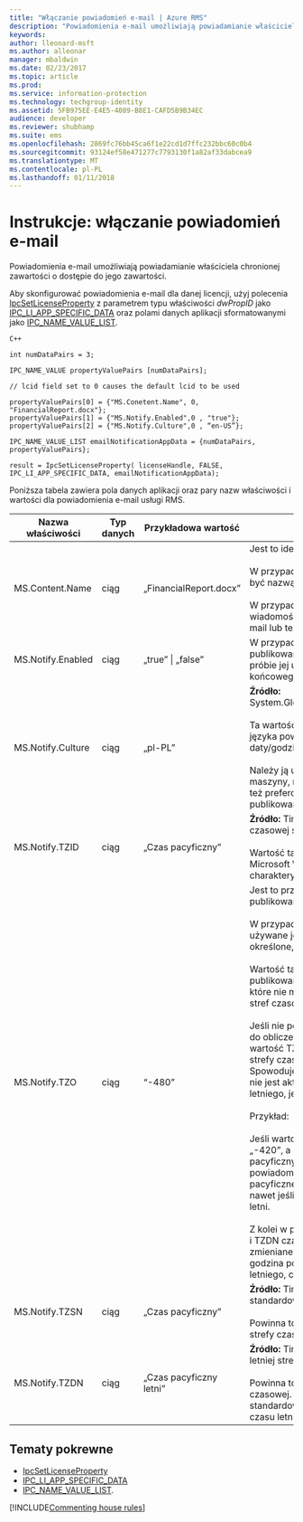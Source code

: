 ```yaml
---
title: "Włączanie powiadomień e-mail | Azure RMS"
description: "Powiadomienia e-mail umożliwiają powiadamianie właściciela chronionej zawartości o dostępie do jego zawartości."
keywords: 
author: lleonard-msft
ms.author: alleonar
manager: mbaldwin
ms.date: 02/23/2017
ms.topic: article
ms.prod: 
ms.service: information-protection
ms.technology: techgroup-identity
ms.assetid: 5FB975EE-E4E5-4089-B8E1-CAFD5B9B34EC
audience: developer
ms.reviewer: shubhamp
ms.suite: ems
ms.openlocfilehash: 2869fc76bb45ca6f1e22cd1d7ffc232bbc60c0b4
ms.sourcegitcommit: 93124ef58e471277c7793130f1a82af33dabcea9
ms.translationtype: MT
ms.contentlocale: pl-PL
ms.lasthandoff: 01/11/2018
---
```

# <a name="how-to-enable-email-notification"></a>Instrukcje: włączanie powiadomień e-mail

Powiadomienia e-mail umożliwiają powiadamianie właściciela chronionej zawartości o dostępie do jego zawartości.

Aby skonfigurować powiadomienia e-mail dla danej licencji, użyj polecenia [IpcSetLicenseProperty](https://msdn.microsoft.com/library/hh535271.aspx) z parametrem typu właściwości *dwPropID* jako [IPC\_LI\_APP\_SPECIFIC\_DATA](https://msdn.microsoft.com/library/hh535287.aspx) oraz polami danych aplikacji sformatowanymi jako [IPC\_NAME\_VALUE\_LIST](https://msdn.microsoft.com/library/hh535277.aspx).

    C++

    int numDataPairs = 3;

    IPC_NAME_VALUE propertyValuePairs [numDataPairs];

    // lcid field set to 0 causes the default lcid to be used

    propertyValuePairs[0] = {"MS.Conetent.Name", 0, "FinancialReport.docx"};
    propertyValuePairs[1] = {"MS.Notify.Enabled",0 , "true"};
    propertyValuePairs[2] = {"MS.Notify.Culture",0 , “en-US”};

    IPC_NAME_VALUE_LIST emailNotificationAppData = {numDataPairs, propertyValuePairs};

    result = IpcSetLicenseProperty( licenseHandle, FALSE, IPC_LI_APP_SPECIFIC_DATA, emailNotificationAppData);


Poniższa tabela zawiera pola danych aplikacji oraz pary nazw właściwości i wartości dla powiadomienia e-mail usługi RMS.


|Nazwa właściwości | Typ danych | Przykładowa wartość | Uwagi |
|--------------|-----------|---------------|-------|
|MS.Content.Name|ciąg|„FinancialReport.docx”|Jest to identyfikator związany z chronioną zawartością.<br><br> W przypadku plików chronionych wartość ta powinna być nazwą pliku bez żadnych danych ścieżki.<br><br> W przypadku innych typów zawartości, takich jak wiadomości e-mail, może to być temat wiadomości e-mail lub też wartość może być pusta.|
|MS.Notify.Enabled|ciąg|„true” &#124; „false”|W przypadku wartości „true” do właściciela licencji publikowania wysyłane jest powiadomienie e-mail przy próbie jej użycia do uzyskania licencji użytkownika końcowego.|
|MS.Notify.Culture|ciąg|„pl-PL”| **Źródło:** System.Globalization.CultureInfo.CurrentUICulture.Name <br><br>Ta wartość jest używana do określenia zlokalizowanego języka powiadomienia e-mail oraz formatowania daty/godziny i liczb używanego w wiadomości e-mail.<br><br>Należy ją ustawić na podstawie ustawień użytkownika maszyny, na której utworzono licencję publikowania, lub też preferowanej kultury właściciela licencji publikowania.|
|MS.Notify.TZID|ciąg|„Czas pacyficzny”|**Źródło:** TimeZoneInfo.Local.Id - identyfikator strefy czasowej systemu Windows.<br><br>Wartość ta to identyfikator strefy czasowej systemu Microsoft Windows, opisujący daną strefę czasową i jej charakterystykę.|
|MS.Notify.TZO|ciąg|“-480”|Jest to przesunięcie strefy czasowej właściciela licencji publikowania w minutach od czasu UTC.<br><br>W przypadku podania prawidłowej wartości TZID używane jest przesunięcie strefy czasowej przez nią określone, a wartość ta jest ignorowana.<br><br>Wartość ta jest używana najczęściej przez platformy publikowania oparte na systemach innych niż Windows, które nie mają dostępu do listy wartości identyfikatorów stref czasowych systemu Windows.<br><br>Jeśli nie podano wartości TZID, wartość ta jest używana do obliczenia przesunięcia czasu w powiadomieniach, a wartość TZSN jest używana (niezależnie od wartości strefy czasowej) do wskazania nazwy strefy czasowej. Spowoduje to zastosowanie stałej strefy czasowej, która nie jest aktualizowana w celu uwzględnienia czasu letniego, jeśli ma zastosowanie.<br><br>Przykład:<br><br>Jeśli wartość TXID jest pusta, wartość TZ0 ustawiono na „-420”, a wartość TZSN jest ustawiona na „Czas pacyficzny letni”, wszystkie wartości zamieszczone w powiadomieniu e-mail są dostosowywane do czasu pacyficznego letniego i prezentowane w ten sposób, nawet jeśli w danym momencie nie obowiązuje już czas letni.<br><br>Z kolei w przypadku podania wartości TZID wraz z TZSN i TZDN czasy określone w powiadomieniu e-mail są zmieniane i wyświetlane zależnie od tego, czy data i godzina powinny być wyświetlane w trybie czasu letniego, czy też trybie standardowym.|
|MS.Notify.TZSN|ciąg|„Czas pacyficzny”|**Źródło:** TimeZoneInfo.Local.StandardName — nazwa standardowa strefy czasowej.<br><br>Powinna to być zlokalizowana nazwa standardowa strefy czasowej.|
|MS.Notify.TZDN|ciąg|„Czas pacyficzny letni”|**Źródło:** TimeZoneInfo.Local.DaylightName — nazwa letniej strefy czasowej.<br><br>Powinna to być zlokalizowana nazwa letniej strefy czasowej. Może być ona identyczna z nazwą standardową, jeśli dana strefa czasowa nie korzysta z czasu letniego.|

## <a name="related-topics"></a>Tematy pokrewne

- [IpcSetLicenseProperty](https://msdn.microsoft.com/library/hh535271.aspx)
- [IPC\_LI\_APP\_SPECIFIC\_DATA](https://msdn.microsoft.com/library/hh535287.aspx)
- [IPC\_NAME\_VALUE\_LIST](https://msdn.microsoft.com/library/hh535277.aspx).

[!INCLUDE[Commenting house rules](../includes/houserules.md)]